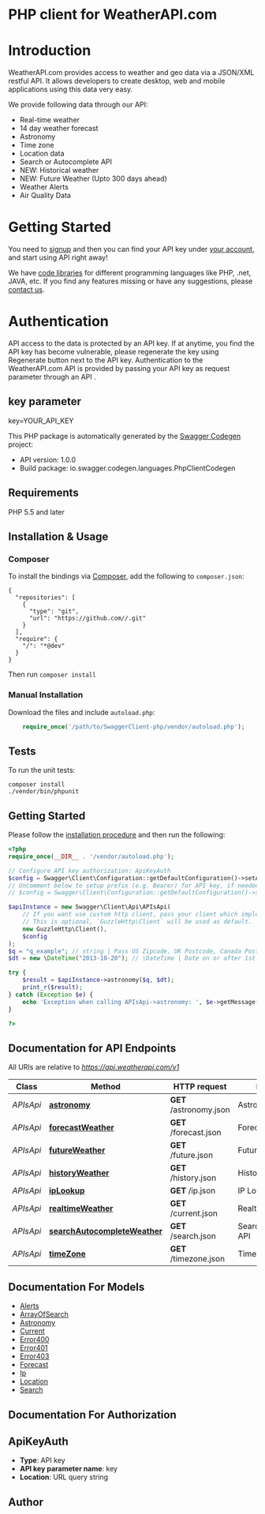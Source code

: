 # PHP client for WeatherAPI.com

# Introduction  
WeatherAPI.com provides access to weather and geo data via a JSON/XML restful API. It allows developers to create desktop, web and mobile applications using this data very easy.    

We provide following data through our API:     
- Real-time weather 
- 14 day weather forecast 
- Astronomy 
- Time zone 
- Location data 
- Search or Autocomplete API 
- NEW: Historical weather 
- NEW: Future Weather (Upto 300 days ahead) 
- Weather Alerts 
- Air Quality Data  

# Getting Started    
You need to [signup](https://www.weatherapi.com/signup.aspx) and then you can find your API key under [your account](https://www.weatherapi.com/login.aspx), and start using API right away!    

We have [code libraries](https://www.weatherapi.com/docs/code-libraries.aspx) for different programming languages like PHP, .net, JAVA, etc.  If you find any features missing or have any suggestions, please [contact us](https://www.weatherapi.com/contact.aspx).    

# Authentication    
API access to the data is protected by an API key. If at anytime, you find the API key has become vulnerable, please regenerate the key using Regenerate button next to the API key.  Authentication to the WeatherAPI.com API is provided by passing your API key as request parameter through an API .      

##  key parameter  
key=YOUR_API_KEY

This PHP package is automatically generated by the [Swagger Codegen](https://github.com/swagger-api/swagger-codegen) project:

- API version: 1.0.0
- Build package: io.swagger.codegen.languages.PhpClientCodegen

## Requirements

PHP 5.5 and later

## Installation & Usage
### Composer

To install the bindings via [Composer](http://getcomposer.org/), add the following to `composer.json`:

```
{
  "repositories": [
    {
      "type": "git",
      "url": "https://github.com//.git"
    }
  ],
  "require": {
    "/": "*@dev"
  }
}
```

Then run `composer install`

### Manual Installation

Download the files and include `autoload.php`:

```php
    require_once('/path/to/SwaggerClient-php/vendor/autoload.php');
```

## Tests

To run the unit tests:

```
composer install
./vendor/bin/phpunit
```

## Getting Started

Please follow the [installation procedure](#installation--usage) and then run the following:

```php
<?php
require_once(__DIR__ . '/vendor/autoload.php');

// Configure API key authorization: ApiKeyAuth
$config = Swagger\Client\Configuration::getDefaultConfiguration()->setApiKey('key', 'YOUR_API_KEY');
// Uncomment below to setup prefix (e.g. Bearer) for API key, if needed
// $config = Swagger\Client\Configuration::getDefaultConfiguration()->setApiKeyPrefix('key', 'Bearer');

$apiInstance = new Swagger\Client\Api\APIsApi(
    // If you want use custom http client, pass your client which implements `GuzzleHttp\ClientInterface`.
    // This is optional, `GuzzleHttp\Client` will be used as default.
    new GuzzleHttp\Client(),
    $config
);
$q = "q_example"; // string | Pass US Zipcode, UK Postcode, Canada Postalcode, IP address, Latitude/Longitude (decimal degree) or city name. Visit [request parameter section](https://www.weatherapi.com/docs/#intro-request) to learn more.
$dt = new \DateTime("2013-10-20"); // \DateTime | Date on or after 1st Jan, 2015 in yyyy-MM-dd format

try {
    $result = $apiInstance->astronomy($q, $dt);
    print_r($result);
} catch (Exception $e) {
    echo 'Exception when calling APIsApi->astronomy: ', $e->getMessage(), PHP_EOL;
}

?>
```

## Documentation for API Endpoints

All URIs are relative to *https://api.weatherapi.com/v1*

Class | Method | HTTP request | Description
------------ | ------------- | ------------- | -------------
*APIsApi* | [**astronomy**](docs/Api/APIsApi.md#astronomy) | **GET** /astronomy.json | Astronomy API
*APIsApi* | [**forecastWeather**](docs/Api/APIsApi.md#forecastweather) | **GET** /forecast.json | Forecast API
*APIsApi* | [**futureWeather**](docs/Api/APIsApi.md#futureweather) | **GET** /future.json | Future API
*APIsApi* | [**historyWeather**](docs/Api/APIsApi.md#historyweather) | **GET** /history.json | History API
*APIsApi* | [**ipLookup**](docs/Api/APIsApi.md#iplookup) | **GET** /ip.json | IP Lookup API
*APIsApi* | [**realtimeWeather**](docs/Api/APIsApi.md#realtimeweather) | **GET** /current.json | Realtime API
*APIsApi* | [**searchAutocompleteWeather**](docs/Api/APIsApi.md#searchautocompleteweather) | **GET** /search.json | Search/Autocomplete API
*APIsApi* | [**timeZone**](docs/Api/APIsApi.md#timezone) | **GET** /timezone.json | Time Zone API


## Documentation For Models

 - [Alerts](docs/Model/Alerts.md)
 - [ArrayOfSearch](docs/Model/ArrayOfSearch.md)
 - [Astronomy](docs/Model/Astronomy.md)
 - [Current](docs/Model/Current.md)
 - [Error400](docs/Model/Error400.md)
 - [Error401](docs/Model/Error401.md)
 - [Error403](docs/Model/Error403.md)
 - [Forecast](docs/Model/Forecast.md)
 - [Ip](docs/Model/Ip.md)
 - [Location](docs/Model/Location.md)
 - [Search](docs/Model/Search.md)


## Documentation For Authorization


## ApiKeyAuth

- **Type**: API key
- **API key parameter name**: key
- **Location**: URL query string


## Author




